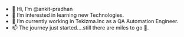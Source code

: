- 👋 Hi, I’m @ankit-pradhan
- 👀 I’m interested in learning new Technologies.
- 🌱 I’m currently working in Tekizma.Inc as a QA Automation Engineer.
- 📫 The journey just started....still there are miles to go 🤞.

<!---
ankit-pradhan/ankit-pradhan is a ✨ special ✨ repository because its `README.md` (this file) appears on your GitHub profile.
You can click the Preview link to take a look at your changes.
--->

